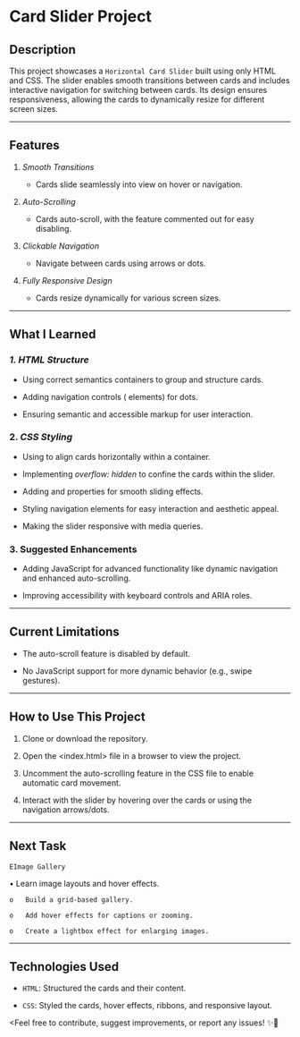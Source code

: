 # Card Slider Project

## **Description** 

This project showcases a `Horizontal Card Slider` built using only HTML and CSS. The slider enables smooth transitions between cards and includes interactive navigation for switching between cards. Its design ensures responsiveness, allowing the cards to dynamically resize for different screen sizes.


---


## **Features**  

1. *Smooth Transitions*
   
   - Cards slide seamlessly into view on hover or navigation.

2. *Auto-Scrolling*
   
   -  Cards auto-scroll, with the feature commented out for easy disabling.

3. *Clickable Navigation*

   - Navigate between cards using arrows or dots.

4. *Fully Responsive Design*

   - Cards resize dynamically for various screen sizes.


---


## **What I Learned**  

### *1. HTML Structure*

   - Using correct semantics containers to group and structure cards.

   - Adding navigation controls (<label> elements) for dots.

   - Ensuring semantic and accessible markup for user interaction.

### 2. *CSS Styling*  

   - Using <Flexbox> to align cards horizontally within a container.

   - Implementing *overflow: hidden* to confine the cards within the slider.

   - Adding <transform> and <transition> properties for smooth sliding effects.

   - Styling navigation elements for easy interaction and aesthetic appeal.

   - Making the slider responsive with media queries.

### 3. **Suggested Enhancements** 

-  Adding JavaScript for advanced functionality like dynamic navigation and enhanced auto-scrolling.

-   Improving accessibility with keyboard controls and ARIA roles.


---


## **Current Limitations**

- The auto-scroll feature is disabled by default.

- No JavaScript support for more dynamic behavior (e.g., swipe gestures).


---


## **How to Use This Project**

1. Clone or download the repository.

2. Open the <index.html> file in a browser to view the project.
   
3. Uncomment the auto-scrolling feature in the CSS file to enable automatic card movement.
   
4. Interact with the slider by hovering over the cards or using the navigation arrows/dots.

---


## **Next Task**

`EImage Gallery`

•	Learn image layouts and hover effects.

    o	Build a grid-based gallery.

    o	Add hover effects for captions or zooming.

    o	Create a lightbox effect for enlarging images.


---


## **Technologies Used**

- `HTML`: Structured the cards and their content.

- `CSS`:  Styled the cards, hover effects, ribbons, and responsive layout.


<Feel free to contribute, suggest improvements, or report any issues! ✨🚀